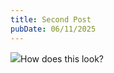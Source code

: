 ```yaml
---
title: Second Post
pubDate: 06/11/2025
---
```

![](/astro-pages-test/media/hanklerfish-space.png)How does this look?